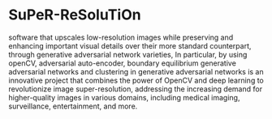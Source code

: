 # SuPeR-ReSoluTiOn
software that upscales low-resolution images while preserving and enhancing important visual details over their more standard counterpart, through generative adversarial network varieties, In particular, by using openCV, adversarial auto-encoder, boundary equilibrium generative adversarial networks and clustering in generative adversarial networks
is an innovative project that combines the power of OpenCV and deep learning to revolutionize image super-resolution, addressing the increasing demand for higher-quality images in various domains, including medical imaging, surveillance, entertainment, and more.



